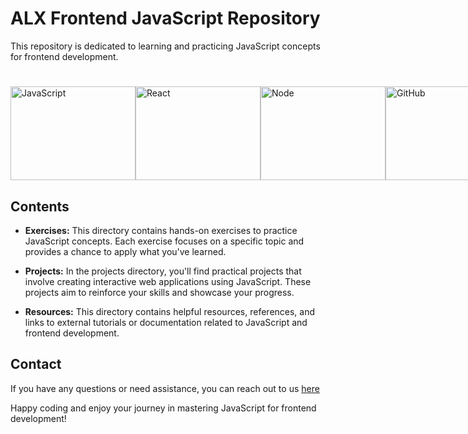 
# ALX Frontend JavaScript Repository
This repository is dedicated to learning and practicing JavaScript concepts for frontend development.
#
<div style="display: flex;">
    <img src="https://codedamn.com/assets/images/modern/fullstack/js.png" alt="JavaScript" width="200" height="150">
    <img src="https://codedamn.com/assets/images/modern/fullstack/react.png" alt="React" width="200" height="150">
    <img src="https://codedamn.com/assets/images/modern/fullstack/node.png" alt="Node" width="200" height="150">
    <img src="https://codedamn.com/assets/images/modern/fullstack/github.png" alt="GitHub" width="200" height="150">
    <img src="https://codedamn.com/assets/images/modern/fullstack/mongodb.png" alt="MongoDB" width="200" height="150">
</div>



## Contents

- **Exercises:** This directory contains hands-on exercises to practice JavaScript concepts. Each exercise focuses on a specific topic and provides a chance to apply what you've learned.

- **Projects:** In the projects directory, you'll find practical projects that involve creating interactive web applications using JavaScript. These projects aim to reinforce your skills and showcase your progress.

- **Resources:** This directory contains helpful resources, references, and links to external tutorials or documentation related to JavaScript and frontend development.



## Contact

If you have any questions or need assistance, you can reach out to us [here](igbebestor7@gmail.com)

Happy coding and enjoy your journey in mastering JavaScript for frontend development!
